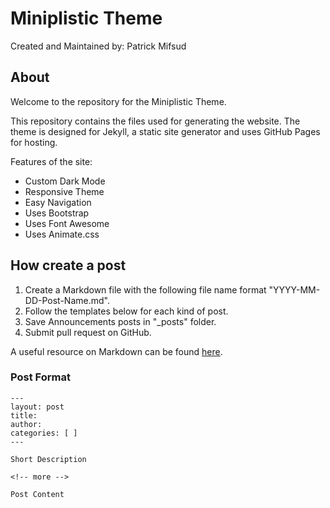 # Miniplistic Theme

Created and Maintained by: Patrick Mifsud

## About

Welcome to the repository for the Miniplistic Theme.

This repository contains the files used for generating the website. The theme is designed for Jekyll, a static site generator and uses GitHub Pages for hosting. 

Features of the site:

- Custom Dark Mode
- Responsive Theme
- Easy Navigation
- Uses Bootstrap
- Uses Font Awesome
- Uses Animate.css

## How create a post 

1. Create a Markdown file with the following file name format "YYYY-MM-DD-Post-Name.md". 
2. Follow the templates below for each kind of post. 
3. Save Announcements posts in "\_posts" folder.
4. Submit pull request on GitHub.

A useful resource on Markdown can be found [here](https://daringfireball.net/projects/markdown/).


### Post Format

	---
	layout: post
	title: 
	author: 
	categories: [ ]
	---

	Short Description

	<!-- more -->

	Post Content
